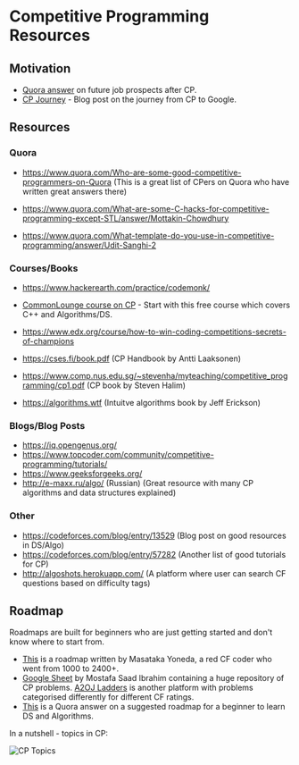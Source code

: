 # Competitive Programming Resources



## Motivation

- [Quora answer]( https://www.quora.com/Can-you-write-something-that-will-motivate-me-to-do-competitive-programming-programming/answer/Subham-Pal-10) on future job prospects after CP.
- [CP Journey](https://blog.usejournal.com/my-competitive-programming-journey-to-google-5f51c211c715) - Blog post on the journey from CP to Google.



## Resources

### Quora

- https://www.quora.com/Who-are-some-good-competitive-programmers-on-Quora (This is a great list of CPers on Quora who have written great answers there)

- https://www.quora.com/What-are-some-C-hacks-for-competitive-programming-except-STL/answer/Mottakin-Chowdhury    
- https://www.quora.com/What-template-do-you-use-in-competitive-programming/answer/Udit-Sanghi-2    

### Courses/Books

- https://www.hackerearth.com/practice/codemonk/

- [CommonLounge course on CP](https://www.commonlounge.com/path/1c92d2d7c2eb4e178dacb0b0332e264c) - Start with this free course which covers C++ and Algorithms/DS.
- https://www.edx.org/course/how-to-win-coding-competitions-secrets-of-champions
- https://cses.fi/book.pdf (CP Handbook by Antti Laaksonen)
- https://www.comp.nus.edu.sg/~stevenha/myteaching/competitive_programming/cp1.pdf (CP book by Steven Halim)
- https://algorithms.wtf (Intuitve algorithms book by Jeff Erickson)

### Blogs/Blog Posts

- https://iq.opengenus.org/
- https://www.topcoder.com/community/competitive-programming/tutorials/
- https://www.geeksforgeeks.org/
- http://e-maxx.ru/algo/ (Russian) (Great resource with many CP algorithms and data structures explained)

### Other

- https://codeforces.com/blog/entry/13529 (Blog post on good resources in DS/Algo)
- https://codeforces.com/blog/entry/57282 (Another list of good tutorials for CP)
- http://algoshots.herokuapp.com/ (A platform where user can search CF questions based on difficulty tags)


## Roadmap

Roadmaps are built for beginners who are just getting started and don't know where to start from.

- [This](https://drive.google.com/file/d/1J2x8pIYQ3MXANgvzOgBciWd3d79j_Exa/view) is a roadmap written by Masataka Yoneda, a red CF coder who went from 1000 to 2400+.
- [Google Sheet](https://docs.google.com/spreadsheets/d/1iJZWP2nS_OB3kCTjq8L6TrJJ4o-5lhxDOyTaocSYc-k/edit#gid=84654839) by Mostafa Saad Ibrahim containing a huge repository of CP problems. [A2OJ Ladders](https://a2oj.com/ladders ) is another platform with problems categorised differently for different CF ratings.
- [This](https://www.quora.com/What-road-map-do-you-suggest-for-a-beginner-in-programming-to-learn-algorithms-and-data-structures-to-usable-level-for-competitive-programming/answer/Aman-Goel-9) is a Quora answer on a suggested roadmap for a beginner to learn DS and Algorithms.

In a nutshell - topics in CP:

![CP Topics](https://qphs.fs.quoracdn.net/main-qimg-b9e16a4ae244aa60fb67b5f5323a9c65-c)
